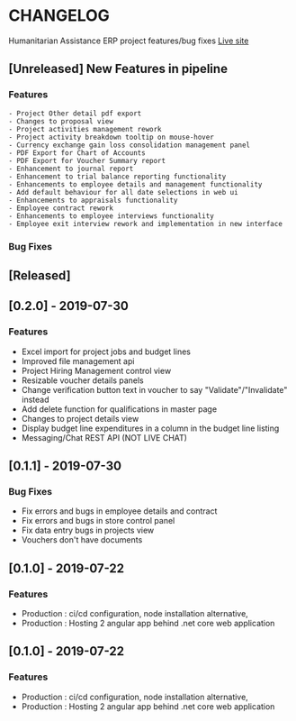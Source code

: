 # CHANGELOG
Humanitarian Assistance ERP project features/bug fixes [Live site](http://34.90.15.30)

<a name="unreleased"></a>
## [Unreleased] New Features in pipeline

### Features
    - Project Other detail pdf export
    - Changes to proposal view
    - Project activities management rework
    - Project activity breakdown tooltip on mouse-hover
    - Currency exchange gain loss consolidation management panel
    - PDF Export for Chart of Accounts
    - PDF Export for Voucher Summary report
    - Enhancement to journal report
    - Enhancement to trial balance reporting functionality
    - Enhancements to employee details and management functionality
    - Add default behaviour for all date selections in web ui
    - Enhancements to appraisals functionality
    - Employee contract rework
    - Enhancements to employee interviews functionality
    - Employee exit interview rework and implementation in new interface

### Bug Fixes




<a name="released"></a>
## [Released]

<a name="0.2.0"></a>
## [0.2.0] - 2019-07-30
### Features
- Excel import for project jobs and budget lines
- Improved file management api
- Project Hiring Management control view
- Resizable voucher details panels
- Change verification button text in voucher to say "Validate"/"Invalidate" instead
- Add delete function for qualifications in master page
- Changes to project details view
- Display budget line expenditures in a column in the budget line listing
- Messaging/Chat REST API (NOT LIVE CHAT)


<a name="0.1.1"></a>
## [0.1.1] - 2019-07-30
### Bug Fixes
- Fix errors and bugs in employee details and contract
- Fix errors and bugs in store control panel
- Fix data entry bugs in projects view
- Vouchers don't have documents



<a name="0.1.0"></a>
## [0.1.0] - 2019-07-22
### Features
- Production : ci/cd configuration, node installation alternative, 
- Production : Hosting 2 angular app behind .net core web application  


<a name="0.1.0"></a>
## [0.1.0] - 2019-07-22
### Features
- Production : ci/cd configuration, node installation alternative, 
- Production : Hosting 2 angular app behind .net core web application  
